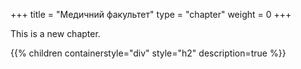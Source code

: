 +++
title = "Медичний факультет"
type = "chapter"
weight = 0
+++

This is a new chapter.

{{% children containerstyle="div" style="h2" description=true %}}